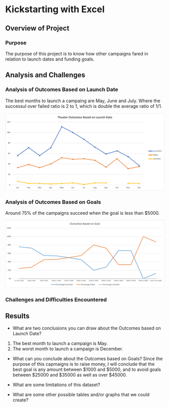 # Kickstarting with Excel

## Overview of Project
### Purpose
The purpose of this project is to know how other campaigns fared in relation to launch dates and funding goals.


## Analysis and Challenges
### Analysis of Outcomes Based on Launch Date
The best months to launch a campaing are May, June and July. Where the successul over failed ratio is 2 to 1, which is double the average ratio of 1/1.

<img src="https://github.com/juliomeza/kickstarter-analysis/blob/main/resources/Theater_Outcomes_vs_Launch.png" width="600">

### Analysis of Outcomes Based on Goals
Around 75% of the campaigns succeed when the goal is less than $5000.

<img src="https://github.com/juliomeza/kickstarter-analysis/blob/main/resources/Outcomes_vs_Goals.png" width="600">

### Challenges and Difficulties Encountered


## Results
- What are two conclusions you can draw about the Outcomes based on Launch Date?
1. The best month to launch a campaign is May.
2. The worst month to launch a campaign is December.
- What can you conclude about the Outcomes based on Goals?
Since the purpose of this capmaigns is to raise money, I will conclude that the best goal is any amount between $1000 and $5000, and to avoid goals between $25000 and $35000 as well as over $45000.
- What are some limitations of this dataset?

- What are some other possible tables and/or graphs that we could create?
